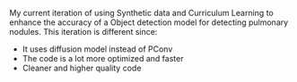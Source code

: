 My current iteration of using Synthetic data and Curriculum Learning to enhance the accuracy of a Object detection model for detecting pulmonary nodules. This iteration is different since:
- It uses diffusion model instead of PConv
- The code is a lot more optimized and faster
- Cleaner and higher quality code

